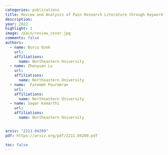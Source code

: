 ```yaml
---
categories: publications
title: Review and Analysis of Pain Research Literature through Keyword Co-occurrence Networks
description:
year: 2022
highlight: 1
image: /pain/review_cover.jpg
comments: false
authors:
  - name: Burcu Ozek
    url:
    affiliations:
      name: Northeastern University
  - name: Zhenyuan Lu
    url:
    affiliations:
      name: Northeastern University
  - name:  Fatemeh Pouromran
    url:
    affiliations:
      name: Northeastern University
  - name: Sagar Kamarthi
    url:
    affiliations:
      name: Northeastern University


arxiv: "2211.04289"
pdf: https://arxiv.org/pdf/2211.04289.pdf

toc: false
---
```

